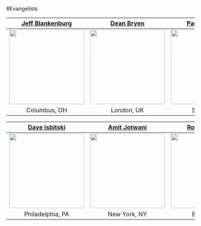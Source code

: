 #Evangelists

| [Jeff Blankenburg](https://github.com/jeffblankenburg/alexa/blob/master/start_here/alexa_evangelists/jeffblankenburg.md) | [Dean Bryen](https://github.com/jeffblankenburg/alexa/blob/master/start_here/alexa_evangelists/deanbryan.md) | [Paul Cutsinger](https://github.com/jeffblankenburg/alexa/blob/master/start_here/alexa_evangelists/paulcutsinger.md) | [Memo Döring](https://github.com/jeffblankenburg/alexa/blob/master/start_here/alexa_evangelists/memodoring.md) |
| :----------: | :----------: | :----------: | :----------: |
| <a href="https://github.com/jeffblankenburg/alexa/blob/master/start_here/alexa_evangelists/jeffblankenburg.md"><img src="https://github.com/jeffblankenburg/alexa/blob/master/start_here/alexa_evangelists/images/jeffblankenburg.jpg" width="200"></a> | <a href="https://github.com/jeffblankenburg/alexa/blob/master/start_here/alexa_evangelists/deanbryan.md"><img src="https://github.com/jeffblankenburg/alexa/blob/master/start_here/alexa_evangelists/images/deanbryen.jpg" width="200"></a> | <a href="https://github.com/jeffblankenburg/alexa/blob/master/start_here/alexa_evangelists/paulcutsinger.md"><img src="https://github.com/jeffblankenburg/alexa/blob/master/start_here/alexa_evangelists/images/paulcutsinger.jpg" width="200"></a> | <a href="https://github.com/jeffblankenburg/alexa/blob/master/start_here/alexa_evangelists/memodoring.md"><img src="https://github.com/jeffblankenburg/alexa/blob/master/start_here/alexa_evangelists/images/memodoring.jpg" width="200"></a> |
| Columbus, OH | London, UK | Seattle, WA | Seattle, WA |


| [Dave Isbitski](https://github.com/jeffblankenburg/alexa/blob/master/start_here/alexa_evangelists/daveisbitski.md) | [Amit Jotwani](https://github.com/jeffblankenburg/alexa/blob/master/start_here/alexa_evangelists/amitjotwani.md) | [Rob McCauley](https://github.com/jeffblankenburg/alexa/blob/master/start_here/alexa_evangelists/robmccauley.md) | [Michael Palermo](https://github.com/jeffblankenburg/alexa/blob/master/start_here/alexa_evangelists/michaelpalermo.md) |
| :----------: | :----------: | :----------: | :----------: |
| <a href="https://github.com/jeffblankenburg/alexa/blob/master/start_here/alexa_evangelists/daveisbitski.md"><img src="https://github.com/jeffblankenburg/alexa/blob/master/start_here/alexa_evangelists/images/daveisbitski.jpg" width="200"></a> | <a href="https://github.com/jeffblankenburg/alexa/blob/master/start_here/alexa_evangelists/amitjotwani.md"><img src="https://github.com/jeffblankenburg/alexa/blob/master/start_here/alexa_evangelists/images/amitjotwani.jpg" width="200"></a> | <a href="https://github.com/jeffblankenburg/alexa/blob/master/start_here/alexa_evangelists/robmccauley.md"><img src="https://github.com/jeffblankenburg/alexa/blob/master/start_here/alexa_evangelists/images/robmccauley.jpg" width="200"></a> | <a href="https://github.com/jeffblankenburg/alexa/blob/master/start_here/alexa_evangelists/michaelpalermo.md"><img src="https://github.com/jeffblankenburg/alexa/blob/master/start_here/alexa_evangelists/images/michaelpalermo.jpg" width="200"></a> |
| Philadelphia, PA | New York, NY | Boston, MA | Phoenix, AZ |

